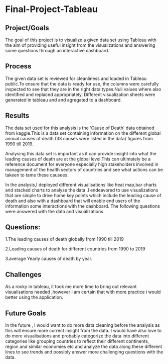 # Final-Project-Tableau

## Project/Goals
The goal of this project is to visualize a given data set using Tableau with the aim of providing useful insight from the visualizations and answering some questions through an interactive dashboard.

## Process
The given data set is reviewed for cleanliness and loaded in Tableau public.To ensure that the data is ready for use, the columns were carefully inspected to see that  they are in the right data types.Null values where also identified and  replaced appropriately. Different visualization sheets were generated in tableau and and agregated to a dashboard.


## Results
The data set used for this analysis is the 'Cause of Death' data obtained from kaggle.This is  a data set containing information on the different global annual causes of death (33 causes were listed in the data) figures from 1990 till 2019.

Analysing this data set is important as it can provide insight into what  the leading causes of death are at the global level.This can ultimately be a reference document for  everyone especially  high stakeholders involved in management of the health sectors of countries and see what actions can be takeen to tame these causees.

In the analysis,I deployed  different visualisations like heat map,bar charts and stacked charts  to analyse the data .I endeavored to use visualizations that are simple to drive home key points which include the leading cause of death and also  with  a dashboard that will enable end users of the information some  interactions  with the dashboard.
The following questions were answered with the data and visualizations.
## Questions:
1.The leading causes of death globally from 1990 till 2019

2.Leading causes of death for different countries from 1990 to 2019

3.average Yearly causes of death by year.

## Challenges 
As a rooky in tableau, it took me more time to  bring out relevant visualisations needed ,however i am certain that with more practice i would better using the application.

## Future Goals
In the future , I would want to do more data cleaning before the analysis as this will ensure more correct insight from the data.
I would have also love to do more visualisations and probably categorize the data into different categories like grouping countries to reflect their different continents, region and similar economies etc and analyze the data along these different  lines to see trends and possibly answer more challenging questions with the data.
